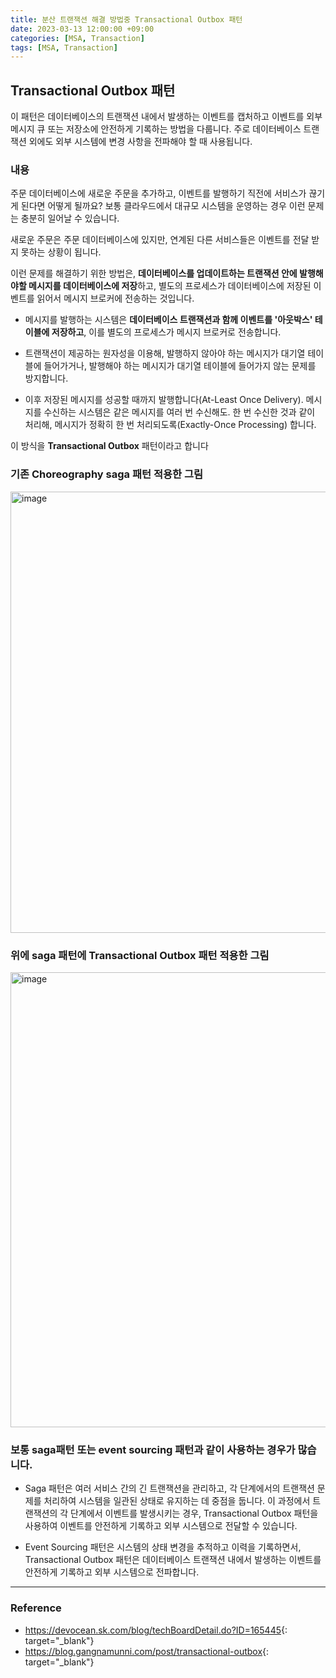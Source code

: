 ```yaml
---
title: 분산 트랜잭션 해결 방법중 Transactional Outbox 패턴
date: 2023-03-13 12:00:00 +09:00
categories: [MSA, Transaction]
tags: [MSA, Transaction]
---
```


## **Transactional Outbox 패턴**

이 패턴은 데이터베이스의 트랜잭션 내에서 발생하는 이벤트를 캡처하고 이벤트를 외부 메시지 큐 또는 저장소에 안전하게 기록하는 방법을 다룹니다. 주로 데이터베이스 트랜잭션 외에도 외부 시스템에 변경 사항을 전파해야 할 때 사용됩니다.

### **내용**

주문 데이터베이스에 새로운 주문을 추가하고, 이벤트를 발행하기 직전에 서비스가 끊기게 된다면 어떻게 될까요? 보통 클라우드에서 대규모 시스템을 운영하는 경우 이런 문제는 충분히 일어날 수 있습니다.

새로운 주문은 주문 데이터베이스에 있지만, 연계된 다른 서비스들은 이벤트를 전달 받지 못하는 상황이 됩니다.

이런 문제를 해결하기 위한 방법은, **데이터베이스를 업데이트하는 트랜잭션 안에 발행해야할 메시지를 데이터베이스에 저장**하고, 별도의 프로세스가 데이터베이스에 저장된 이벤트를 읽어서 메시지 브로커에 전송하는 것입니다.

- 메시지를 발행하는 시스템은 **데이터베이스 트랜잭션과 함께 이벤트를 '아웃박스' 테이블에 저장하고**, 이를 별도의 프로세스가 메시지 브로커로 전송합니다. 


- 트랜잭션이 제공하는 원자성을 이용해, 발행하지 않아야 하는 메시지가 대기열 테이블에 들어가거나, 발행해야 하는 메시지가 대기열 테이블에 들어가지 않는 문제를 방지합니다.


- 이후 저장된 메시지를 성공할 때까지 발행합니다(At-Least Once Delivery). 메시지를 수신하는 시스템은 같은 메시지를 여러 번 수신해도. 한 번 수신한 것과 같이 처리해, 메시지가 정확히 한 번 처리되도록(Exactly-Once Processing) 합니다.

이 방식을 **Transactional Outbox** 패턴이라고 합니다


### **기존 Choreography  saga 패턴 적용한 그림**

<img width="706" alt="image" src="https://github.com/rlatmd0829/rlatmd0829.github.io/assets/70622731/2b12f37e-fffa-4a38-b0e0-9d1b5355e4af">


### **위에 saga 패턴에 Transactional Outbox 패턴 적용한 그림**

<img width="728" alt="image" src="https://github.com/rlatmd0829/rlatmd0829.github.io/assets/70622731/04d50c20-d568-4470-b7e0-4f1329a2ff35">


### **보통 saga패턴 또는 event sourcing 패턴과 같이 사용하는 경우가 많습니다.**

- Saga 패턴은 여러 서비스 간의 긴 트랜잭션을 관리하고, 각 단계에서의 트랜잭션 문제를 처리하여 시스템을 일관된 상태로 유지하는 데 중점을 둡니다. 이 과정에서 트랜잭션의 각 단계에서 이벤트를 발생시키는 경우, Transactional Outbox 패턴을 사용하여 이벤트를 안전하게 기록하고 외부 시스템으로 전달할 수 있습니다.

- Event Sourcing 패턴은 시스템의 상태 변경을 추적하고 이력을 기록하면서, Transactional Outbox 패턴은 데이터베이스 트랜잭션 내에서 발생하는 이벤트를 안전하게 기록하고 외부 시스템으로 전파합니다.







-----------



### **Reference**

- <https://devocean.sk.com/blog/techBoardDetail.do?ID=165445>{: target="_blank"}
- <https://blog.gangnamunni.com/post/transactional-outbox>{: target="_blank"}
